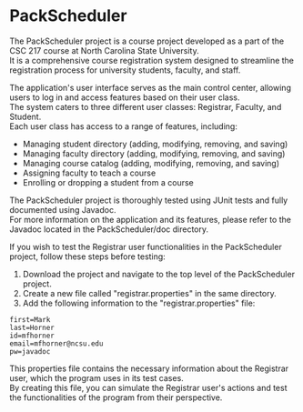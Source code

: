 # PackScheduler

The PackScheduler project is a course project developed as a part of the CSC 217 course at North Carolina State University.<br>
It is a comprehensive course registration system designed to streamline the registration process for university students, faculty, and staff.

The application's user interface serves as the main control center, allowing users to log in and access features based on their user class.<br>
The system caters to three different user classes: Registrar, Faculty, and Student.<br>
Each user class has access to a range of features, including:

- Managing student directory (adding, modifying, removing, and saving)
- Managing faculty directory (adding, modifying, removing, and saving)
- Managing course catalog (adding, modifying, removing, and saving)
- Assigning faculty to teach a course
- Enrolling or dropping a student from a course

The PackScheduler project is thoroughly tested using JUnit tests and fully documented using Javadoc.<br>
For more information on the application and its features, please refer to the Javadoc located in the PackScheduler/doc directory.

If you wish to test the Registrar user functionalities in the PackScheduler project, follow these steps before testing:
1. Download the project and navigate to the top level of the PackScheduler project.
2. Create a new file called "registrar.properties" in the same directory.
3. Add the following information to the "registrar.properties" file:
```
first=Mark
last=Horner
id=mfhorner
email=mfhorner@ncsu.edu
pw=javadoc
```
This properties file contains the necessary information about the Registrar user, which the program uses in its test cases.<br>
By creating this file, you can simulate the Registrar user's actions and test the functionalities of the program from their perspective. 
